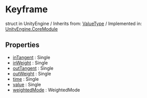 # Keyframe
struct in UnityEngine
 / Inherits from: <a href="https://docs.unity3d.com/6000.0/Documentation/ScriptReference/ValueType.html">ValueType</a> / Implemented in: <a href="https://docs.unity3d.com/6000.0/Documentation/ScriptReference/UnityEngine.CoreModule.html">UnityEngine.CoreModule</a>
## Properties
- <a href="https://docs.unity3d.com/6000.0/Documentation/ScriptReference/Keyframe-inTangent.html">inTangent</a> : Single
- <a href="https://docs.unity3d.com/6000.0/Documentation/ScriptReference/Keyframe-inWeight.html">inWeight</a> : Single
- <a href="https://docs.unity3d.com/6000.0/Documentation/ScriptReference/Keyframe-outTangent.html">outTangent</a> : Single
- <a href="https://docs.unity3d.com/6000.0/Documentation/ScriptReference/Keyframe-outWeight.html">outWeight</a> : Single
- <a href="https://docs.unity3d.com/6000.0/Documentation/ScriptReference/Keyframe-time.html">time</a> : Single
- <a href="https://docs.unity3d.com/6000.0/Documentation/ScriptReference/Keyframe-value.html">value</a> : Single
- <a href="https://docs.unity3d.com/6000.0/Documentation/ScriptReference/Keyframe-weightedMode.html">weightedMode</a> : WeightedMode
